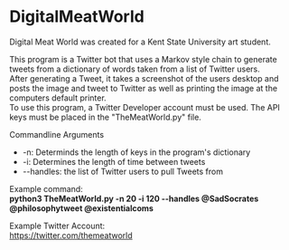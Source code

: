 # DigitalMeatWorld
Digital Meat World was created for a Kent State University art student.<br>

This program is a Twitter bot that uses a Markov style chain to generate tweets from a dictionary of words taken from a list of Twitter users.<br>
After generating a Tweet, it takes a screenshot of the users desktop and posts the image and tweet to Twitter as well as printing the image at the computers default printer.<br>
To use this program, a Twitter Developer account must be used. The API keys must be placed in the "TheMeatWorld.py" file.

Commandline Arguments
<ul><li>-n: Determinds the length of keys in the program's dictionary</li>
<li>-i: Determines the length of time between tweets</li>
<li>--handles: the list of Twitter users to pull Tweets from</li></ul>

Example command:<br>
<b>python3 TheMeatWorld.py -n 20 -i 120 --handles @SadSocrates @philosophytweet @existentialcoms</b>

Example Twitter Account:<br>
https://twitter.com/themeatworld
